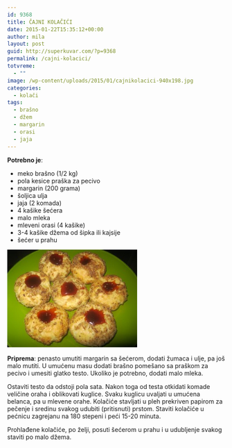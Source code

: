 ```yaml
---
id: 9368
title: ČAJNI KOLAČIĆI
date: 2015-01-22T15:35:12+00:00
author: mila
layout: post
guid: http://superkuvar.com/?p=9368
permalink: /cajni-kolacici/
totvreme:
  - ""
image: /wp-content/uploads/2015/01/cajnikolacici-940x198.jpg
categories:
  - kolači
tags:
  - brašno
  - džem
  - margarin
  - orasi
  - jaja
---
```

**Potrebno je**:

  * meko brašno (1/2 kg)
  * pola kesice praška za pecivo
  * margarin (200 grama)
  * šoljica ulja
  * jaja (2 komada)
  * 4 kašike šećera
  * malo mleka
  * mleveni orasi (4 kašike)
  * 3-4 kašike džema od šipka ili kajsije
  * šećer u prahu

[<img class="alignnone size-medium wp-image-9370" src="/wp-content/uploads/2015/01/cajnikolacici-300x225.jpg" alt="cajnikolacici" width="300" height="225" />](/wp-content/uploads/2015/01/cajnikolacici.jpg)

**Priprema**: penasto umutiti margarin sa šećerom, dodati žumaca i ulje, pa još malo mutiti. U umućenu masu dodati brašno pomešano sa praškom za pecivo i umesiti glatko testo. Ukoliko je potrebno, dodati malo mleka.

Ostaviti testo da odstoji pola sata. Nakon toga od testa otkidati komade veličine oraha i oblikovati kuglice. Svaku kuglicu uvaljati u umućena belanca, pa u mlevene orahe. Kolačiće stavljati u pleh prekriven papirom za pečenje i sredinu svakog  udubiti (pritisnuti) prstom. Staviti kolačiće u pećnicu zagrejanu na 180 stepeni i peći 15-20 minuta.

Prohlađene kolačiće, po želji, posuti šećerom u prahu i u udubljenje svakog staviti po malo džema.